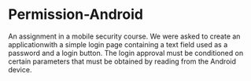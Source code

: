 # Permission-Android

An assignment in a mobile security course.
We were asked to create an applicationwith a simple login page containing a text field used as a password and a login button. 
The login approval must be conditioned on certain parameters that must be obtained by reading from the Android device.
